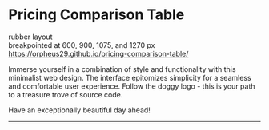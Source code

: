 # Pricing Comparison Table
rubber layout  
breakpointed at 600, 900, 1075, and 1270 px  
https://orpheus29.github.io/pricing-comparison-table/

Immerse yourself in a combination of style and functionality with this minimalist web design. The interface epitomizes simplicity for a seamless and comfortable user experience. Follow the doggy logo - this is your path to a treasure trove of source code.

Have an exceptionally beautiful day ahead!
***
